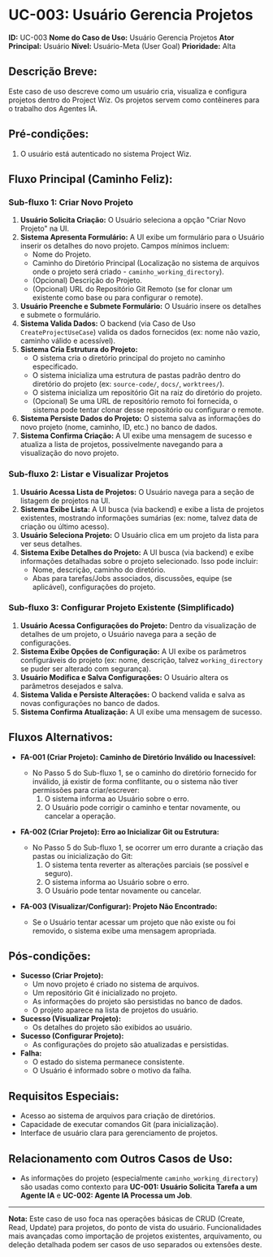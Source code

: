# UC-003: Usuário Gerencia Projetos

**ID:** UC-003
**Nome do Caso de Uso:** Usuário Gerencia Projetos
**Ator Principal:** Usuário
**Nível:** Usuário-Meta (User Goal)
**Prioridade:** Alta

## Descrição Breve:
Este caso de uso descreve como um usuário cria, visualiza e configura projetos dentro do Project Wiz. Os projetos servem como contêineres para o trabalho dos Agentes IA.

## Pré-condições:
1.  O usuário está autenticado no sistema Project Wiz.

## Fluxo Principal (Caminho Feliz):

### Sub-fluxo 1: Criar Novo Projeto
1.  **Usuário Solicita Criação:** O Usuário seleciona a opção "Criar Novo Projeto" na UI.
2.  **Sistema Apresenta Formulário:** A UI exibe um formulário para o Usuário inserir os detalhes do novo projeto. Campos mínimos incluem:
    *   Nome do Projeto.
    *   Caminho do Diretório Principal (Localização no sistema de arquivos onde o projeto será criado - `caminho_working_directory`).
    *   (Opcional) Descrição do Projeto.
    *   (Opcional) URL do Repositório Git Remoto (se for clonar um existente como base ou para configurar o remote).
3.  **Usuário Preenche e Submete Formulário:** O Usuário insere os detalhes e submete o formulário.
4.  **Sistema Valida Dados:** O backend (via Caso de Uso `CreateProjectUseCase`) valida os dados fornecidos (ex: nome não vazio, caminho válido e acessível).
5.  **Sistema Cria Estrutura do Projeto:**
    *   O sistema cria o diretório principal do projeto no caminho especificado.
    *   O sistema inicializa uma estrutura de pastas padrão dentro do diretório do projeto (ex: `source-code/`, `docs/`, `worktrees/`).
    *   O sistema inicializa um repositório Git na raiz do diretório do projeto.
    *   (Opcional) Se uma URL de repositório remoto foi fornecida, o sistema pode tentar clonar desse repositório ou configurar o remote.
6.  **Sistema Persiste Dados do Projeto:** O sistema salva as informações do novo projeto (nome, caminho, ID, etc.) no banco de dados.
7.  **Sistema Confirma Criação:** A UI exibe uma mensagem de sucesso e atualiza a lista de projetos, possivelmente navegando para a visualização do novo projeto.

### Sub-fluxo 2: Listar e Visualizar Projetos
1.  **Usuário Acessa Lista de Projetos:** O Usuário navega para a seção de listagem de projetos na UI.
2.  **Sistema Exibe Lista:** A UI busca (via backend) e exibe a lista de projetos existentes, mostrando informações sumárias (ex: nome, talvez data de criação ou último acesso).
3.  **Usuário Seleciona Projeto:** O Usuário clica em um projeto da lista para ver seus detalhes.
4.  **Sistema Exibe Detalhes do Projeto:** A UI busca (via backend) e exibe informações detalhadas sobre o projeto selecionado. Isso pode incluir:
    *   Nome, descrição, caminho do diretório.
    *   Abas para tarefas/Jobs associados, discussões, equipe (se aplicável), configurações do projeto.

### Sub-fluxo 3: Configurar Projeto Existente (Simplificado)
1.  **Usuário Acessa Configurações do Projeto:** Dentro da visualização de detalhes de um projeto, o Usuário navega para a seção de configurações.
2.  **Sistema Exibe Opções de Configuração:** A UI exibe os parâmetros configuráveis do projeto (ex: nome, descrição, talvez `working_directory` se puder ser alterado com segurança).
3.  **Usuário Modifica e Salva Configurações:** O Usuário altera os parâmetros desejados e salva.
4.  **Sistema Valida e Persiste Alterações:** O backend valida e salva as novas configurações no banco de dados.
5.  **Sistema Confirma Atualização:** A UI exibe uma mensagem de sucesso.

## Fluxos Alternativos:

*   **FA-001 (Criar Projeto): Caminho de Diretório Inválido ou Inacessível:**
    *   No Passo 5 do Sub-fluxo 1, se o caminho do diretório fornecido for inválido, já existir de forma conflitante, ou o sistema não tiver permissões para criar/escrever:
        1.  O sistema informa ao Usuário sobre o erro.
        2.  O Usuário pode corrigir o caminho e tentar novamente, ou cancelar a operação.

*   **FA-002 (Criar Projeto): Erro ao Inicializar Git ou Estrutura:**
    *   No Passo 5 do Sub-fluxo 1, se ocorrer um erro durante a criação das pastas ou inicialização do Git:
        1.  O sistema tenta reverter as alterações parciais (se possível e seguro).
        2.  O sistema informa ao Usuário sobre o erro.
        3.  O Usuário pode tentar novamente ou cancelar.

*   **FA-003 (Visualizar/Configurar): Projeto Não Encontrado:**
    *   Se o Usuário tentar acessar um projeto que não existe ou foi removido, o sistema exibe uma mensagem apropriada.

## Pós-condições:

*   **Sucesso (Criar Projeto):**
    *   Um novo projeto é criado no sistema de arquivos.
    *   Um repositório Git é inicializado no projeto.
    *   As informações do projeto são persistidas no banco de dados.
    *   O projeto aparece na lista de projetos do usuário.
*   **Sucesso (Visualizar Projeto):**
    *   Os detalhes do projeto são exibidos ao usuário.
*   **Sucesso (Configurar Projeto):**
    *   As configurações do projeto são atualizadas e persistidas.
*   **Falha:**
    *   O estado do sistema permanece consistente.
    *   O Usuário é informado sobre o motivo da falha.

## Requisitos Especiais:
*   Acesso ao sistema de arquivos para criação de diretórios.
*   Capacidade de executar comandos Git (para inicialização).
*   Interface de usuário clara para gerenciamento de projetos.

## Relacionamento com Outros Casos de Uso:
*   As informações do projeto (especialmente `caminho_working_directory`) são usadas como contexto para **UC-001: Usuário Solicita Tarefa a um Agente IA** e **UC-002: Agente IA Processa um Job**.

---
**Nota:** Este caso de uso foca nas operações básicas de CRUD (Create, Read, Update) para projetos, do ponto de vista do usuário. Funcionalidades mais avançadas como importação de projetos existentes, arquivamento, ou deleção detalhada podem ser casos de uso separados ou extensões deste.
